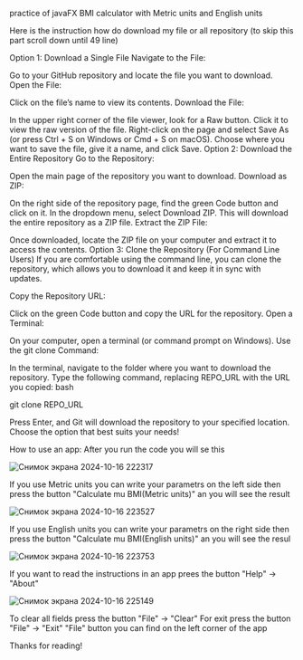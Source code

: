 practice of javaFX
BMI calculator with Metric units and English units

Here is the instruction how do download my file or all repository (to skip this part scroll down until 49 line)

Option 1: Download a Single File
Navigate to the File:

Go to your GitHub repository and locate the file you want to download.
Open the File:

Click on the file’s name to view its contents.
Download the File:

In the upper right corner of the file viewer, look for a Raw button. Click it to view the raw version of the file.
Right-click on the page and select Save As (or press Ctrl + S on Windows or Cmd + S on macOS).
Choose where you want to save the file, give it a name, and click Save.
Option 2: Download the Entire Repository
Go to the Repository:

Open the main page of the repository you want to download.
Download as ZIP:

On the right side of the repository page, find the green Code button and click on it.
In the dropdown menu, select Download ZIP. This will download the entire repository as a ZIP file.
Extract the ZIP File:

Once downloaded, locate the ZIP file on your computer and extract it to access the contents.
Option 3: Clone the Repository (For Command Line Users)
If you are comfortable using the command line, you can clone the repository, which allows you to download it and keep it in sync with updates.

Copy the Repository URL:

Click on the green Code button and copy the URL for the repository.
Open a Terminal:

On your computer, open a terminal (or command prompt on Windows).
Use the git clone Command:

In the terminal, navigate to the folder where you want to download the repository.
Type the following command, replacing REPO_URL with the URL you copied:
bash

git clone REPO_URL

Press Enter, and Git will download the repository to your specified location.
Choose the option that best suits your needs!

How to use an app:
After you run the code you will se this

![Снимок экрана 2024-10-16 222317](https://github.com/user-attachments/assets/e55aa896-9f4d-48e9-b91e-ff93f6fcc1d9)

If you use Metric units you can write your parametrs on the left side then press the button "Calculate mu BMI(Metric units)" an you will see the result

![Снимок экрана 2024-10-16 223527](https://github.com/user-attachments/assets/2f32f3a8-2edd-4e69-b942-01ab83186e7a)

If you use English units you can write your parametrs on the right side then press the button "Calculate mu BMI(English units)" an you will see the resul

![Снимок экрана 2024-10-16 223753](https://github.com/user-attachments/assets/f3467f71-f4b0-494e-bd19-ac926ae3d2d3)

If you want to read the instructions in an app prees the button "Help" -> "About"

![Снимок экрана 2024-10-16 225149](https://github.com/user-attachments/assets/ec8122be-3801-4007-8362-a18369796bd7)

To clear all fields press the button "File" -> "Clear"
For exit press the button "File" -> "Exit"
"File" button you can find on the left corner of the app

Thanks for reading!
